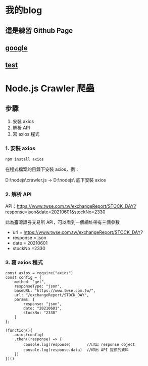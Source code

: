 # 我的blog


## 這是練習 Github Page

## [google](https://www.google.com)

## [test](https://ycchien313.github.io/test/)


# Node.js Crawler 爬蟲
## 步驟
1. 安裝 axios
2. 解析 API
3. 寫 axios 程式

### 1. 安裝 axios
```javascript= 
npm install axios
```
在程式檔案的目錄下安裝 axios，例：

D:\nodejs\crawler.js → D:\nodejs\ 底下安裝 axios


### 2. 解析 API
API：https://www.twse.com.tw/exchangeReport/STOCK_DAY?response=json&date=20210601&stockNo=2330

此為臺灣證券交易所 API，可以看到一個網址帶有三個參數
- url = https://www.twse.com.tw/exchangeReport/STOCK_DAY?
- response = json
- date = 20210601
- stockNo =2330


### 3. 寫 axios 程式
```javascript= 
const axios = require("axios")
const config = {
    method: "get",
    responseType: "json",
    baseURL: "https://www.twse.com.tw/",
    url: "/exchangeReport/STOCK_DAY",
    params: {
        response: "json",
        date: "20210601",
        stockNo: "2330"
    }
};

(function(){
    axios(config)
    .then((response) => {
        console.log(response)       //印出 response object
        console.log(response.data)  //印出 API 提供的資料
    })
})()
```
